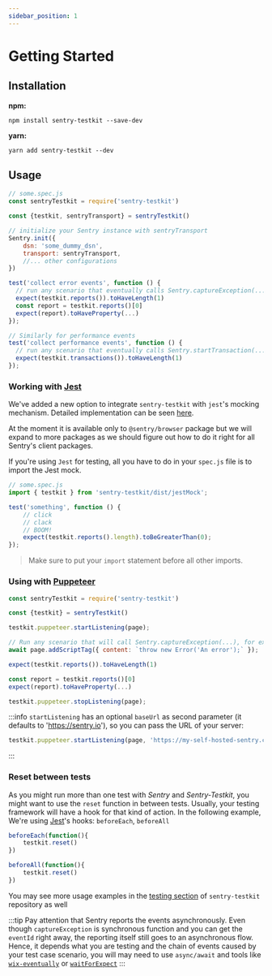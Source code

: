 ```yaml
---
sidebar_position: 1
---
```


# Getting Started

## Installation
**npm:**
```
npm install sentry-testkit --save-dev
```
**yarn:**
```
yarn add sentry-testkit --dev
```

## Usage
```javascript
// some.spec.js
const sentryTestkit = require('sentry-testkit')

const {testkit, sentryTransport} = sentryTestkit()

// initialize your Sentry instance with sentryTransport
Sentry.init({
    dsn: 'some_dummy_dsn',
    transport: sentryTransport,
    //... other configurations
})

test('collect error events', function () {
  // run any scenario that eventually calls Sentry.captureException(...)
  expect(testkit.reports()).toHaveLength(1)
  const report = testkit.reports()[0]
  expect(report).toHaveProperty(...)
});

// Similarly for performance events
test('collect performance events', function () {
  // run any scenario that eventually calls Sentry.startTransaction(...)
  expect(testkit.transactions()).toHaveLength(1)
});
```

### Working with [Jest](https://jestjs.io/en/)
We've added a new option to integrate `sentry-testkit` with `jest`'s mocking mechanism. Detailed implementation can be seen [here](https://github.com/wix/sentry-testkit/blob/master/src/jestMock.js).

At the moment it is available only to `@sentry/browser` package but we will expand to more packages as we should figure out how to do it right for all Sentry's client packages.

If you're using `Jest` for testing, all you have to do in your `spec.js` file is to import the Jest mock.
```javascript
// some.spec.js
import { testkit } from 'sentry-testkit/dist/jestMock';

test('something', function () {
    // click
    // clack
    // BOOM!
    expect(testkit.reports().length).toBeGreaterThan(0);
});
```
> Make sure to put your `import` statement before all other imports.

### Using with [Puppeteer](https://pptr.dev/)
```javascript
const sentryTestkit = require('sentry-testkit')

const {testkit} = sentryTestkit()

testkit.puppeteer.startListening(page);

// Run any scenario that will call Sentry.captureException(...), for example:
await page.addScriptTag({ content: `throw new Error('An error');` });

expect(testkit.reports()).toHaveLength(1)

const report = testkit.reports()[0]
expect(report).toHaveProperty(...)

testkit.puppeteer.stopListening(page);
```

:::info
`startListening` has an optional `baseUrl` as second parameter (it defaults to 'https://sentry.io'), so you can pass the URL of your server:
```javascript
testkit.puppeteer.startListening(page, 'https://my-self-hosted-sentry.com');
```
:::

### Reset between tests
As you might run more than one test with *Sentry* and *Sentry-Testkit*, you might want to use the `reset` function in between tests.
Usually, your testing framework will have a hook for that kind of action. In the following example, We're using [Jest](https://jestjs.io/docs/en/api.html)'s hooks: `beforeEach`, `beforeAll`
```javascript
beforeEach(function(){
    testkit.reset()
})
```
```javascript
beforeAll(function(){
    testkit.reset()
})
```

You may see more usage examples in the [testing section](https://github.com/wix/sentry-testkit/tree/master/test) of `sentry-testkit` repository as well

:::tip
Pay attention that Sentry reports the events asynchronously.
Even though `captureException` is synchronous function and you can get the `eventId` right away, the reporting itself still goes to an asynchronous flow.
Hence, it depends what you are testing and the chain of events caused by your test case scenario,
you will may need to use `async/await` and tools like [`wix-eventually`](https://github.com/wix/wix-eventually) or [`waitForExpect`](https://www.npmjs.com/package/wait-for-expect)
:::
